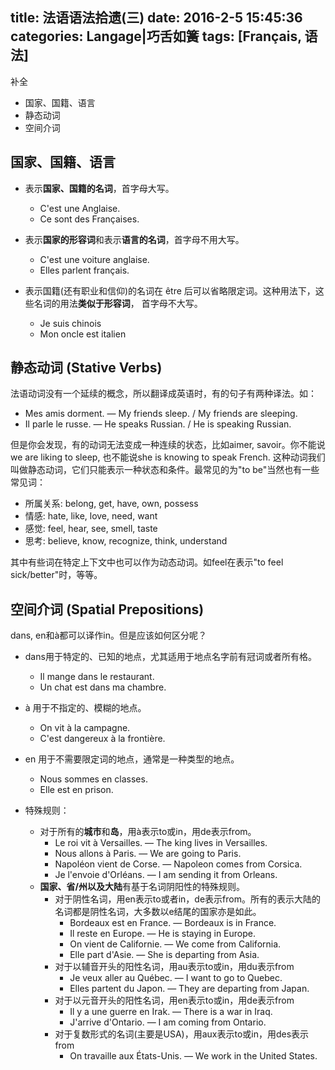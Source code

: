title: 法语语法拾遗(三)
date: 2016-2-5 15:45:36
categories: Langage|巧舌如簧
tags: [Français, 语法]
---

补全

* 国家、国籍、语言
* 静态动词
* 空间介词


<!-- more -->

## 国家、国籍、语言

* 表示**国家、国籍的名词**，首字母大写。
	
	- C'est une Anglaise.
	- Ce sont des Françaises.


* 表示**国家的形容词**和表示**语言的名词**，首字母不用大写。
	
	- C'est une voiture anglaise.
	- Elles parlent français.


* 表示国籍(还有职业和信仰)的名词在 être 后可以省略限定词。这种用法下，这些名词的用法**类似于形容词**， 首字母不大写。
	
	- Je suis chinois
	- Mon oncle est italien

## 静态动词 (Stative Verbs)

法语动词没有一个延续的概念，所以翻译成英语时，有的句子有两种译法。如：

* Mes amis dorment. — My friends sleep. / My friends are sleeping.
* Il parle le russe. — He speaks Russian. / He is speaking Russian.

但是你会发现，有的动词无法变成一种连续的状态，比如aimer, savoir。你不能说we are liking to sleep, 也不能说she is knowing to speak French. 这种动词我们叫做静态动词，它们只能表示一种状态和条件。最常见的为"to be"当然也有一些常见词：

* 所属关系: belong, get, have, own, possess
* 情感: hate, like, love, need, want
* 感觉: feel, hear, see, smell, taste
* 思考: believe, know, recognize, think, understand

其中有些词在特定上下文中也可以作为动态动词。如feel在表示"to feel sick/better"时，等等。

## 空间介词 (Spatial Prepositions)

dans, en和à都可以译作in。但是应该如何区分呢？

* dans用于特定的、已知的地点，尤其适用于地点名字前有冠词或者所有格。
	
	- Il mange dans le restaurant.
	- Un chat est dans ma chambre.


* à 用于不指定的、模糊的地点。
	
	- On vit à la campagne.
	- C'est dangereux à la frontière.


* en 用于不需要限定词的地点，通常是一种类型的地点。
	
	- Nous sommes en classes.
	- Elle est en prison.


* 特殊规则：

	* 对于所有的**城市**和**岛**，用à表示to或in，用de表示from。
		- Le roi vit à Versailles. — The king lives in Versailles.
		- Nous allons à Paris. — We are going to Paris.
		- Napoléon vient de Corse. — Napoleon comes from Corsica.
		- Je l'envoie d'Orléans. — I am sending it from Orleans.
	* **国家、省/州以及大陆**有基于名词阴阳性的特殊规则。
		* 对于阴性名词，用en表示to或者in，de表示from。所有的表示大陆的名词都是阴性名词，大多数以e结尾的国家亦是如此。
			- Bordeaux est en France. — Bordeaux is in France.
			- Il reste en Europe. — He is staying in Europe.
			- On vient de Californie. — We come from California.
			- Elle part d'Asie. — She is departing from Asia.
		* 对于以辅音开头的阳性名词，用au表示to或in，用du表示from
			- Je veux aller au Québec. — I want to go to Quebec.
			- Elles partent du Japon. — They are departing from Japan.
		* 对于以元音开头的阳性名词，用en表示to或in，用de表示from
			- Il y a une guerre en Irak. — There is a war in Iraq.
			- J'arrive d'Ontario. — I am coming from Ontario.
		* 对于复数形式的名词(主要是USA)，用aux表示to或in，用des表示from
			- On travaille aux États-Unis. — We work in the United States.